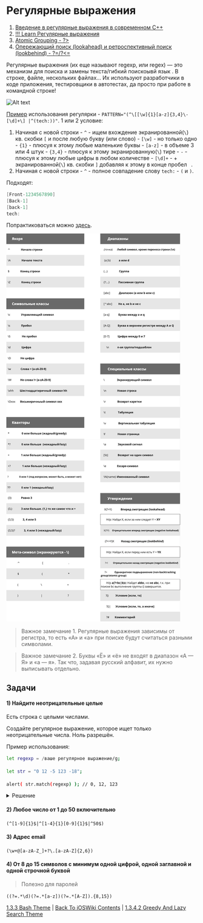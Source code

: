 # Регулярные выражения

1. [Введение в регулярные выражения в современном C++](https://habr.com/ru/companies/otus/articles/532056/)
2. [!!! Learn Регулярные выражения](https://learn.javascript.ru/regular-expressions)
3. [Atomic Grouping - ?>](https://www.regular-expressions.info/atomic.html)
4. [Опережающий поиск (lookahead) и ретроспективный поиск (lookbehind) - ?=/?<=](https://ru.hexlet.io/courses/regexp/lessons/lookaround/theory_unit)

Регулярные выражения (их еще называют regexp, или regex) — это механизм для поиска и замены текста/гибкий поискоывй язык . В строке, файле, нескольких файлах... Их используют разработчики в коде приложения, тестировщики в автотестах, да просто при работе в командной строке!

![Alt text](https://rufri.ru/wp-content/uploads/2018/11/reg.jpg)

[Пример](../1.2%20Git/1.2.5%20GitHook/1.2.5.2%20commit-msg.md) использования регулярки - `PATTERN="(^\[[\w]{1}[a-z]{3,4}\-[\d]+\] |^(tech:))"`. 1 или 2 условие:

 1. Начиная с новой строки - `^` - ищем вхождение экранированной(`\`) кв. скобки `[` и после любую букву (или слово) - `[\w]` - но только одно - `{1}` - плюсуя к этому любые маленькие буквы - `[a-z]` - в объеме 3 или 4 штук - `{3,4}` - плюсуя к этому экранированную(`\`) тире - `-` - плюсуя к этому любые цифры в любом количестве - `[\d]+` - + экранированной(`\`) кв. скобки `]` добавляя к этому в конце пробел ` `.
 2. Начиная с новой строки - `^` -  полное совпадение слову `tech:` -  `(` и `)`.

Подходят:

```swift
[Front-1234567890] 
[Back-1] 
[back-1] 
tech: 
```

Попрактиковаться можно [здесь](https://regex101.com/).

![Alt text](https://github.com/eldaroid/pictures/blob/master/iOSWiki/Common/Regex/RegexSpreadsheet.jpg?raw=true)

> Важное замечание 1. Регулярные выражения зависимы от регистра, то есть «А» и «а» при поиске будут считаться разными символами.

> Важное замечание 2. Буквы «Ё» и «ё» не входят в диапазон «А — Я» и «а — я». Так что, задавая русский алфавит, их нужно выписывать отдельно.

## Задачи

#### 1) Найдите неотрицательные целые

Есть строка с целыми числами.

Создайте регулярное выражение, которое ищет только неотрицательные числа. Ноль разрешён.

Пример использования:

```bash
let regexp = /ваше регулярное выражение/g;

let str = "0 12 -5 123 -18";

alert( str.match(regexp) ); // 0, 12, 123
```

<details><summary>Решение</summary>
<p>

Регэксп для целого числа: `\d+`.

Мы можем исключить отрицательные добавлением негативной ретроспективной проверки: `(?<!-)\d+`.

Однако, если попробуем применить такой регэксп, то увидим лишний результат:

```js run
let regexp = /(?<!-)\d+/g;

let str = "0 12 -5 123 -18";

console.log( str.match(regexp) ); // 0, 12, 123, 8
```

Как видите, оно находит `8` из `-18`. То есть, берёт только цифру из числа `-18`, так как это формально подходит под регулярное выражение.

Чтобы исключить такой вариант, надо убедиться, что регэксп не будет искать число с середины другого (неподходящего) числа.

Мы можем сделать это добавлением ещё одной проверки: `(?<!-)(?<!\d)\d+`. Теперь `(?<!\d) гарантирует, что поиск не начнётся после цифры.

Можем объединить проверки в одну:

```javascript
let regexp = /(?<![-\d])\d+/g;

let str = "0 12 -5 123 -18";

alert( str.match(regexp) ); // 0, 12, 123
```

</p>
</details>

#### 2) Любое число от 1 до 50 включительно

`(^[1-9]{1}$|^[1-4}{1}[0-9]{1}$|^50$)` 

#### 3) Адрес email

`(\w+@[a-zA-Z_]+?\.[a-zA-Z]{2,6})`

#### 4) От 8 до 15 символов с минимум одной цифрой, одной заглавной и одной строчной буквой

> Полезно для паролей

`((?=.*\d)(?=.*[a-z])(?=.*[A-Z]).{8,15})`

[1.3.3 Bash Theme](../1.3.3%20Bash.md) | [Back To iOSWiki Contents](https://github.com/eldaroid/iOSWiki) |  [1.3.4.2 Greedy And Lazy Search Theme](./1.3.4.2%20GreedyAndLazySearch.md)
